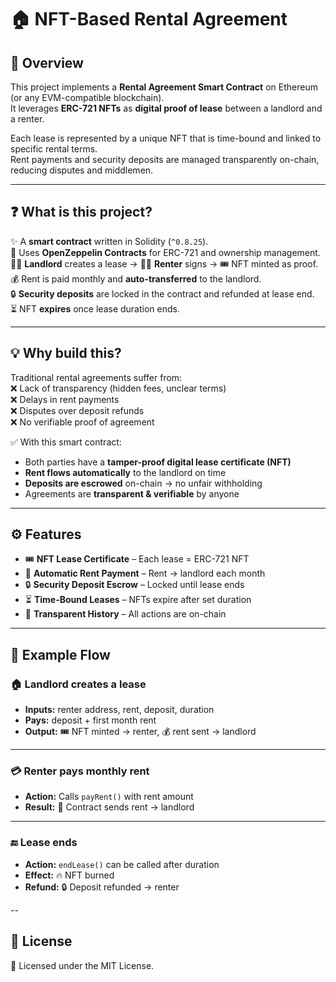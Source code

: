 # 🏠 NFT-Based Rental Agreement

## 📌 Overview  
  
This project implements a **Rental Agreement Smart Contract** on Ethereum (or any EVM-compatible blockchain).  
It leverages **ERC-721 NFTs** as **digital proof of lease** between a landlord and a renter.
 
Each lease is represented by a unique NFT that is time-bound and linked to specific rental terms.  
Rent payments and security deposits are managed transparently on-chain, reducing disputes and middlemen. 

---      
         
## ❓ What is this project?        
 
✨ A **smart contract** written in Solidity (`^0.8.25`).    
🔗 Uses **OpenZeppelin Contracts** for ERC-721 and ownership management.  
👨‍💼 **Landlord** creates a lease → 👩‍💻 **Renter** signs → 🎟️ NFT minted as proof.  
💰 Rent is paid monthly and **auto-transferred** to the landlord.  
🔒 **Security deposits** are locked in the contract and refunded at lease end.  
⏳ NFT **expires** once lease duration ends.

---

## 💡 Why build this?

Traditional rental agreements suffer from:  
❌ Lack of transparency (hidden fees, unclear terms)  
❌ Delays in rent payments  
❌ Disputes over deposit refunds  
❌ No verifiable proof of agreement

✅ With this smart contract:

- Both parties have a **tamper-proof digital lease certificate (NFT)**
- **Rent flows automatically** to the landlord on time
- **Deposits are escrowed** on-chain → no unfair withholding
- Agreements are **transparent & verifiable** by anyone

---

## ⚙️ Features

- 🎟️ **NFT Lease Certificate** – Each lease = ERC-721 NFT
- 💸 **Automatic Rent Payment** – Rent → landlord each month
- 🔒 **Security Deposit Escrow** – Locked until lease ends
- ⏳ **Time-Bound Leases** – NFTs expire after set duration
- 🧾 **Transparent History** – All actions are on-chain

---

## 📜 Example Flow

### 🏠 Landlord creates a lease

- **Inputs:** renter address, rent, deposit, duration
- **Pays:** deposit + first month rent
- **Output:** 🎟️ NFT minted → renter, 💰 rent sent → landlord

---

### 💳 Renter pays monthly rent

- **Action:** Calls `payRent()` with rent amount
- **Result:** 💸 Contract sends rent → landlord

---

### 🔚 Lease ends

- **Action:** `endLease()` can be called after duration
- **Effect:** 🔥 NFT burned
- **Refund:** 🔒 Deposit refunded → renter

--

## 📌 License

📜 Licensed under the MIT License.
